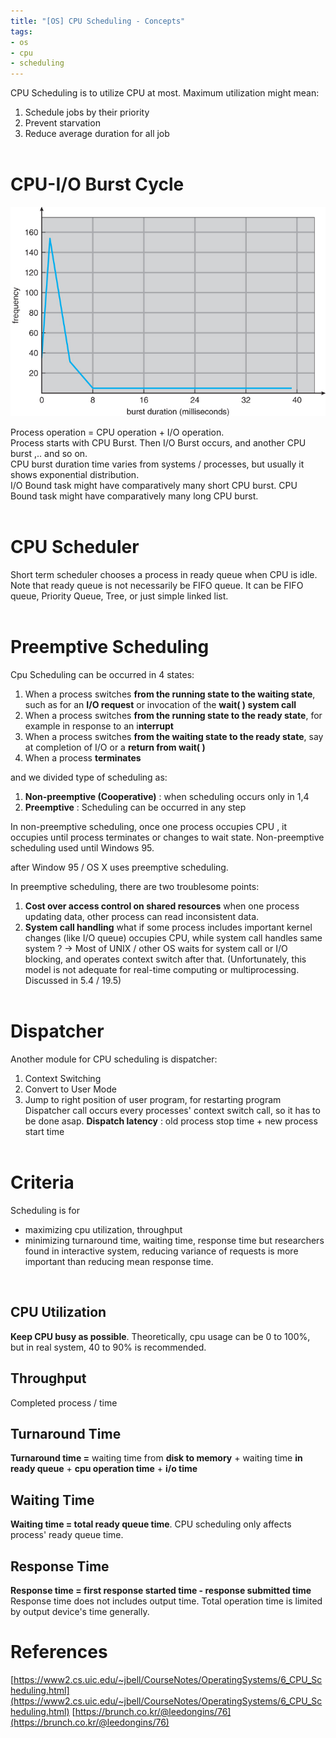 ```yaml
---
title: "[OS] CPU Scheduling - Concepts"
tags:
- os
- cpu
- scheduling
---
```


CPU Scheduling is to utilize CPU at most. Maximum utilization might mean:
1. Schedule jobs by their priority
2. Prevent starvation
3. Reduce average duration for all job
<br/><br/>

# CPU-I/O Burst Cycle
![](/images/20220428_image_3.png)


Process operation = CPU operation + I/O operation. <br/>
Process starts with CPU Burst. Then I/O Burst occurs, and another CPU burst ,.. and so on. <br/>
CPU burst duration time varies from systems / processes, but usually it shows exponential distribution.<br/>
I/O Bound task might have comparatively many short CPU burst. CPU Bound task might have comparatively many long CPU burst. 
<br/><br/>

# CPU Scheduler
Short term scheduler chooses a process in ready queue when CPU is idle.
Note that ready queue is not necessarily be FIFO queue. It can be FIFO queue, Priority Queue, Tree, or just simple linked list.
<br/><br/>

# Preemptive Scheduling
Cpu Scheduling can be occurred in 4 states:
1. When a process switches **from the running state to the waiting state**, such as for an **I/O request** or invocation of the **wait( ) system call**
2. When a process switches **from the running state to the ready state**, for example in response to an i**nterrupt**
3. When a process switches **from the waiting state to the ready state**, say at completion of I/O or a **return from wait( )**
4. When a process **terminates**

and we divided type of scheduling as:

1. **Non-preemptive (Cooperative)** : when scheduling occurs only in 1,4
2. **Preemptive** : Scheduling can be occurred in any step

In non-preemptive scheduling, once one process occupies CPU , it occupies until process terminates or changes to wait state. Non-preemptive scheduling used until Windows 95.

after Window 95 / OS X uses preemptive scheduling.

In preemptive scheduling, there are two troublesome points:
1. **Cost over access control on shared resources**
when one process updating data, other process can read inconsistent data.
2. **System call handling**
what if some process includes important kernel changes (like I/O queue) occupies CPU, while system call handles same system ? -> Most of UNIX / other OS waits for system call or I/O blocking, and operates context switch after that. (Unfortunately, this model is not adequate for real-time computing or multiprocessing. Discussed in 5.4 / 19.5)
<br/><br/>

# Dispatcher
Another module for CPU scheduling is dispatcher:
1. Context Switching
2. Convert to User Mode
3. Jump to right position of user program, for restarting program
Dispatcher call occurs every processes' context switch call, so it has to be done asap. 
**Dispatch latency** : old process stop time + new process start time
<br/><br/>

# Criteria
Scheduling is for
-  maximizing cpu utilization, throughput
-  minimizing turnaround time, waiting time, response time
but researchers found in interactive system, reducing variance of requests is more important than reducing mean response time.
<br/>

## CPU Utilization
**Keep CPU busy as possible**. Theoretically, cpu usage can be 0 to 100%, but in real system, 40 to 90% is recommended.
<br/>

## Throughput
Completed process / time
<br/>

## Turnaround Time
**Turnaround time =**
        waiting time from **disk to memory**
        + waiting time **in ready queue**
        + **cpu operation time**
        + **i/o time**
<br/>			

## Waiting Time
**Waiting time = total ready queue time**. CPU scheduling only affects process' ready queue time.
<br/>

## Response Time
**Response time = first response started time - response submitted time**
Response time does not includes output time. Total operation time is limited by output device's time generally.
<br/>

# References
[https://www2.cs.uic.edu/~jbell/CourseNotes/OperatingSystems/6_CPU_Scheduling.html](https://www2.cs.uic.edu/~jbell/CourseNotes/OperatingSystems/6_CPU_Scheduling.html)
[https://brunch.co.kr/@leedongins/76](https://brunch.co.kr/@leedongins/76)
